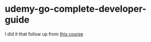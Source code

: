 # udemy-go-complete-developer-guide

I did it that follow up from [this course](https://udemy.com/course/go-the-complete-developers-guide/)
